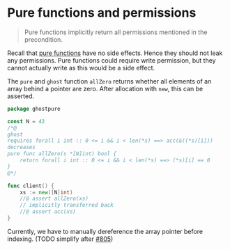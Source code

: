 # Pure functions and permissions

> Pure functions implicitly return all permissions mentioned in the precondition.

Recall that [pure functions](./basic-ghost-pure.md)  have no side effects.
Hence they should not leak any permissions.
Pure functions could require write permission,
but they cannot actually write as this would be a side effect.

The `pure` and `ghost` function `allZero` returns whether all elements of an array behind a pointer are zero.
After allocation with `new`, this can be asserted.

``` go
package ghostpure

const N = 42
/*@
ghost
requires forall i int :: 0 <= i && i < len(*s) ==> acc(&((*s)[i]))
decreases
pure func allZero(s *[N]int) bool {
    return forall i int :: 0 <= i && i < len(*s) ==> (*s)[i] == 0
}
@*/

func client() {
    xs := new([N]int)
    //@ assert allZero(xs)
    // implicitly transferred back
    //@ assert acc(xs)
}
```

Currently, we have to manually dereference the array pointer before indexing.
(TODO simplify after [#805](https://github.com/viperproject/gobra/issues/805))
